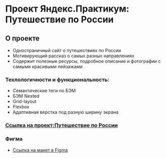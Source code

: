 # Проект Яндекс.Практикум: Путешествие по России
## О проекте
  - Одностраничный сайт о путешествиях по России
  - Мотивирующий рассказ о самых разных направлениях
  - Содержит полезные ресурсы, подробное описание и фотографии с самыми красивыми пейзажами
 ### Техлологичности и функциональность:
 - Семантические теги по БЭМ
 - БЭМ Nested
 - Grid-layout
 - Flexbox
 - Адаптивная верстка под разную ширину экрана
 ### [Ссылка на проект:Путешествие по России](https://avospitanyuk.github.io/russian-travel/)
 ### Фигма
 - [Ссылка на макет в Figma](https://www.figma.com/file/5S2WSbEFL6awjVWJ0NWL8Q/Sprint-3_-Russia-_-desktop-mobile?node-id=28503%3A0)

